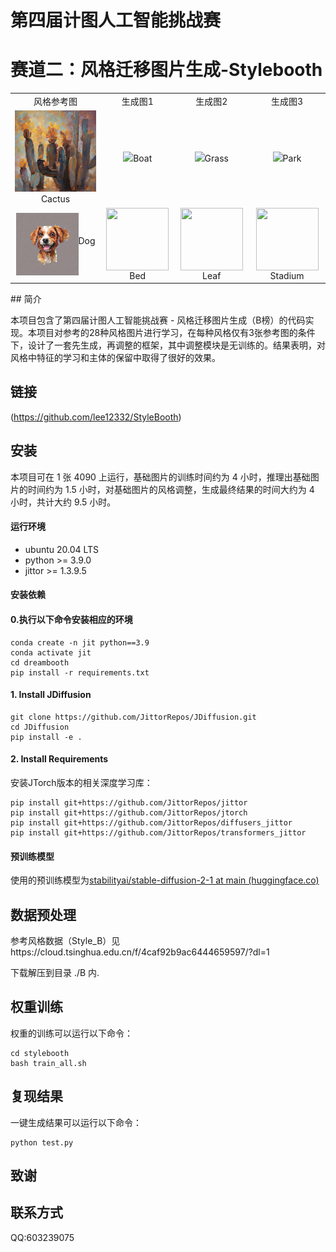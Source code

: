 # 第四届计图人工智能挑战赛

# 赛道二：风格迁移图片生成-Stylebooth

<style>
table {
    border-collapse: collapse;
}

td, th {
    border: none;
}
</style>

<table>
    <tr>
         <td ><center>风格参考图</center></td>
         <td ><center>生成图1</center></td>
         <td ><center>生成图2</center></td>
         <td ><center>生成图3</center></td>
    </tr>
    <tr>
         <td ><center><img src="./example_image/Cactus.png"/>Cactus</center></td>
         <td ><center><img src="./example_image/Boat.png"/>Boat</center></td>
         <td ><center><img src="./example_image/Grass.png"/>Grass</center></td>
         <td ><center><img src="./example_image/Park.png"/>Park</center></td>
    </tr>
    <tr>
         <td ><center><img src="./example_image/Dog.png"align="middle" width=100 height=100/>Dog</center></td>
         <td ><center><img src="./example_image/Bed.png"align="middle" width=100 height=100/>Bed</center></td>
         <td ><center><img src="./example_image/Leaf.png"align="middle" width=100 height=100/>Leaf</center></td>
         <td ><center><img src="./example_image/Stadium.png"align="middle" width=100 height=100/>Stadium</center></td>
    </tr>
</table>
​                  
## 简介

本项目包含了第四届计图人工智能挑战赛 - 风格迁移图片生成（B榜）的代码实现。本项目对参考的28种风格图片进行学习，在每种风格仅有3张参考图的条件下，设计了一套先生成，再调整的框架，其中调整模块是无训练的。结果表明，对风格中特征的学习和主体的保留中取得了很好的效果。

## 链接
(https://github.com/lee12332/StyleBooth)


## 安装 

本项目可在 1 张 4090 上运行，基础图片的训练时间约为 4 小时，推理出基础图片的时间约为 1.5 小时，对基础图片的风格调整，生成最终结果的时间大约为 4 小时，共计大约 9.5 小时。

#### 运行环境
- ubuntu 20.04 LTS
- python >= 3.9.0
- jittor >= 1.3.9.5

#### 安装依赖

#### 0.执行以下命令安装相应的环境

```
conda create -n jit python==3.9
conda activate jit
cd dreambooth
pip install -r requirements.txt
```

#### 1. Install JDiffusion

```
git clone https://github.com/JittorRepos/JDiffusion.git
cd JDiffusion
pip install -e .
```

#### 2. Install Requirements

安装JTorch版本的相关深度学习库：

```
pip install git+https://github.com/JittorRepos/jittor
pip install git+https://github.com/JittorRepos/jtorch
pip install git+https://github.com/JittorRepos/diffusers_jittor
pip install git+https://github.com/JittorRepos/transformers_jittor
```
#### 预训练模型

使用的预训练模型为[stabilityai/stable-diffusion-2-1 at main (huggingface.co)](https://huggingface.co/stabilityai/stable-diffusion-2-1/tree/main)

## 数据预处理
参考风格数据（Style_B）见https://cloud.tsinghua.edu.cn/f/4caf92b9ac6444659597/?dl=1

下载解压到目录 ./B 内.

## 权重训练
权重的训练可以运行以下命令：
```
cd stylebooth
bash train_all.sh
```
## 复现结果
一键生成结果可以运行以下命令：
```
python test.py
```

## 致谢



## 联系方式

QQ:603239075
